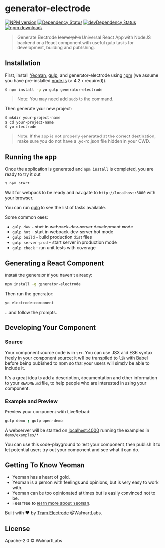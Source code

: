 # generator-electrode

[![NPM version][npm-image]][npm-url] [![Dependency Status][daviddm-image]][daviddm-url] [![devDependency Status][daviddm-dev-image]][daviddm-dev-url] [![npm downloads][npm-downloads-image]][npm-downloads-url]
> Generate Electrode ~~Isomorphic~~ Universal React App with NodeJS backend or a React component with useful gulp tasks for development, building and publishing.

## Installation

First, install [Yeoman], [gulp], and generator-electrode using [npm] (we assume you have pre-installed [node.js] (> 4.2.x required)).

```bash
$ npm install -g yo gulp generator-electrode
```

> Note: You may need add `sudo` to the command.

Then generate your new project:

```bash
$ mkdir your-project-name
$ cd your-project-name
$ yo electrode
```
> Note: If the app is not properly generated at the correct destination, make sure you do not have a .yo-rc.json file hidden in your CWD.

## Running the app

Once the application is generated and `npm install` is completed, you are ready to try it out.

```bash
$ npm start
```

Wait for webpack to be ready and navigate to `http://localhost:3000` with your browser.

You can run [gulp] to see the list of tasks available.

Some common ones:

  - `gulp dev` - start in webpack-dev-server development mode
  - `gulp hot` - start in webpack-dev-server hot mode
  - `gulp build` - build production `dist` files
  - `gulp server-prod` - start server in production mode
  - `gulp check` - run unit tests with coverage

## Generating a React Component
  Install the generator if you haven't already:

  ```bash
  npm install -g generator-electrode
  ```

  Then run the generator:

  ```bash
  yo electrode:component
  ```

...and follow the prompts.

## Developing Your Component

### Source

Your component source code is in `src`. You can use JSX and ES6 syntax freely in
your component source; it will be transpiled to `lib` with Babel before being
published to npm so that your users will simply be able to include it.

It's a great idea to add a description, documentation and other information to
your `README.md` file, to help people who are interested in using your
component.

### Example and Preview

Preview your component with LiveReload:

```bash
gulp demo ; gulp open-demo
```

A webserver will be started on [localhost:4000](http://127.0.0.1:4000) running
the examples in `demo/examples/*`

You can use this code-playground to test your component, then publish it to let
potential users try out your component and see what it can do.

## Getting To Know Yeoman

 * Yeoman has a heart of gold.
 * Yeoman is a person with feelings and opinions, but is very easy to work with.
 * Yeoman can be too opinionated at times but is easily convinced not to be.
 * Feel free to [learn more about Yeoman](http://yeoman.io/).

Built with :heart: by [Team Electrode](https://github.com/orgs/electrode-io/people) @WalmartLabs.

## License

Apache-2.0 © WalmartLabs


[npm-image]: https://badge.fury.io/js/generator-electrode.svg
[npm-url]: https://npmjs.org/package/generator-electrode
[daviddm-image]: https://david-dm.org/electrode-io/electrode/status.svg?path=packages/generator-electrode
[daviddm-url]: https://david-dm.org/electrode-io/electrode?path=packages/generator-electrode
[daviddm-dev-image]:https://david-dm.org/electrode-io/electrode/dev-status.svg?path=packages/generator-electrode
[daviddm-dev-url]:https://david-dm.org/electrode-io/electrode?path=packages/generator-electrode?type-dev
[npm-downloads-image]:https://img.shields.io/npm/dm/generator-electrode.svg
[npm-downloads-url]:https://www.npmjs.com/package/generator-electrode
[gulp]: http://gulpjs.com/
[Yeoman]: http://yeoman.io
[npm]: https://www.npmjs.com/
[node.js]: https://nodejs.org/
